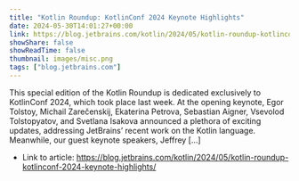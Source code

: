 ```yaml
---
title: "Kotlin Roundup: KotlinConf 2024 Keynote Highlights"
date: 2024-05-30T14:01:27+00:00
link: https://blog.jetbrains.com/kotlin/2024/05/kotlin-roundup-kotlinconf-2024-keynote-highlights/
showShare: false
showReadTime: false
thumbnail: images/misc.png
tags: ["blog.jetbrains.com"]
---
```

This special edition of the Kotlin Roundup is dedicated exclusively to KotlinConf 2024, which took place last week. At the opening keynote, Egor Tolstoy, Michail Zarečenskij, Ekaterina Petrova, Sebastian Aigner, Vsevolod Tolstopyatov, and Svetlana Isakova announced a plethora of exciting updates, addressing JetBrains’ recent work on the Kotlin language. Meanwhile, our guest keynote speakers, Jeffrey […]

- Link to article: https://blog.jetbrains.com/kotlin/2024/05/kotlin-roundup-kotlinconf-2024-keynote-highlights/